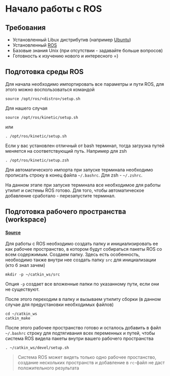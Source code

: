# Начало работы с ROS

## Требования
- Установленный Libux дистрибутив (например [Ubuntu](http://releases.ubuntu.com/16.04/))
- Установленный [ROS](http://wiki.ros.org/kinetic/Installation/Ubuntu)
- Базовые знания Unix (при отсутствии - задавайте больше вопросов)
- Готовность к изучению нового и интересного =)

## Подготовка среды ROS

Для начала необходимо импортировать все параметры и пути ROS, для этого можно воспользоваться командой
```
source /opt/ros/<distro>/setup.sh
```
Для нашего случая
```
source /opt/ros/kinetic/setup.sh
```
или
```
. /opt/ros/kinetic/setup.sh
```

Если у вас установлен отличный от bash терминал, тогда загрузка путей меняется на соответствующий путь. Например для zsh
```
. /opt/ros/kinetic/setup.zsh
```

Для автоматического импорта при запуске терминала необходимо прописать строку в конец файла `~/.bashrc`. Для zsh - `~/.zshrc`.

На данном этапе при запуске терминала все необходимое для работы утилит и системы ROS готово. Для того, чтобы автоматическое добавление сработало - перезапустите терминал.

## Подготовка рабочего пространства (workspace)

#### [Source](http://wiki.ros.org/catkin/Tutorials/create_a_workspace)

Для работы с ROS необходимо создать папку и инициализировать ее как рабочее пространство, в котором будут собираться пакеты ROS со всем содержимым.
Создаем папку. Здесь есть особенность, необходимо также внутри нее создать папку `src` для инициализации (кто б знал зачем)
```
mkdir -p ~/catkin_ws/src
```
Опция `-p` создает все вложенные папки по указанному пути, если они не существуют.

После этого переходим в папку и вызываем утилиту сборки (в данном случае для предустановки необходимых файлов)
```
cd ~/catkin_ws
catkin_make
```

После этого рабочее пространство готово и осталось добавить в файл `~/.bashrc` строку для подтягивания всех переменных и путей, чтобы система ROS видела пакеты внутри вашего рабочего пространства
```
. ~/catkin_ws/devel/setup.sh
```
> Система ROS может видеть только одно рабочее простанство, создание нескольких пространств и добавление в `rc`-файл не даст положительного результата
